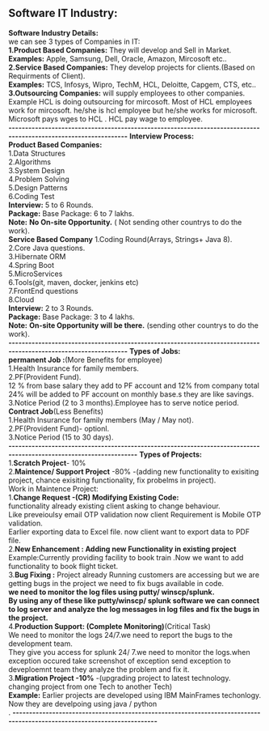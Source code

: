**Software IT Industry:**<br/>
-----------------------------------------------------------------------------------------------------------------
**Software Industry Details:**<br/>
we can see 3 types of Companies in IT:<br/>
**1.Product Based Companies:** They will develop and Sell in Market.<br/>
**Examples:** Apple, Samsung, Dell, Oracle, Amazon, Mircosoft etc..<br/>
**2.Service Based Companies:** They develop projects for clients.(Based on Requirments of Client).<br/>
**Examples:** TCS, Infosys, Wipro, TechM, HCL, Deloitte, Capgem, CTS, etc.. <br/>
**3.Outsourcing Companies:** will supply employees to other companies.<br/>
Example HCL is doing outsourcing for mircosoft. Most of  HCL employees work for mircosoft. he/she is  hcl employee but he/she works for microsoft.<br/>
Microsoft pays wges to HCL . HCL pay wage to employee.<br/>
**----------------------------------------------------------------------------------------------------------------**
**Interview Process:**<br/>
**Product Based Companies:**<br/>
1.Data Structures<br/>
2.Algorithms<br/>
3.System Design<br/>
4.Problem Solving<br/>
5.Design Patterns<br/>
6.Coding Test<br/>
**Interview:** 5 to 6 Rounds.<br/>
**Package:** Base Package: 6 to 7 lakhs.<br/>
**Note:** **No On-site Opportunity.** ( Not sending other countrys to do the work).<br/>
**Service Based Company**
1.Coding Round(Arrays, Strings+ Java 8).<br/>
2.Core Java questions.<br/>
3.Hibernate ORM<br/>
4.Spring Boot<br/>
5.MicroServices<br/>
6.Tools(git, maven, docker, jenkins etc)<br/>
7.FrontEnd questions<br/>
8.Cloud<br/>
**Interview:** 2 to 3 Rounds.<br/>
**Package:** Base Package: 3 to 4 lakhs.<br/>
**Note:** **On-site Opportunity will be there.** (sending other countrys to do the work).<br/>
**----------------------------------------------------------------------------------------------------------------**
**Types of Jobs:**<br/>
**permanent Job :**(More Benefits for employee)<br/>
1.Health Insurance for family members.<br/>
2.PF(Provident Fund).<br/>
12 % from base salary they add to PF account and 12% from company total 24% will be added to PF account on monthly base.s they are like savings.<br/>
3.Notice Period (2 to 3 months).Employee has to serve notice period.<br/>
**Contract Job**(Less Benefits)<br/>
1.Health Insurance for family members (May / May not).<br/>
2.PF(Provident Fund)- optionl.<br/>
3.Notice Period (15 to 30 days).<br/>
**-------------------------------------------------------------------------------------------------------------------**
**Types of Projects:**<br/>
1.**Scratch Project**- 10%<br/>
2.**Maintence/ Support Project** -80% -(adding  new functionality to exisiting project, chance exisiting functionality, fix probelms in project).<br/>
 Work in Maintence Project:<br/>
 1.**Change Request -(CR) Modifying Existing Code:**<br/>
 functionality already existing client asking  to change behaviour. <br/>
 Like preveioulsy email OTP validation now client Requirement is Mobile OTP validation.<br/>
 Earlier exporting data to Excel file. now client want to export data to PDF file.<br/>
 2.**New Enhancement : Adding new Functionality in existing project**<br/>
 Example:Currently providing facility to book train .Now we want to add functionality to book flight ticket.<br/>
 3.**Bug Fixing :** 
 Project already Running  customers are accessing but  we are getting bugs in the project we need to fix bugs available in code.<br/>
**we need to monitor the log files using putty/ winscp/splunk.**<br/>
 **By using any of these like putty/winscp/ splunk software we can connect to log server and analyze the log messages in log files and fix the bugs in the project.**<br/>
 4.**Production Support: (Complete Monitoring)**(Critical Task)<br/>
We need to monitor the logs 24/7.we need to report the bugs to the development team.<br/>
They give you access for splunk  24/ 7.we need to monitor the logs.when exception occured take screenshot of exception send exception to deveploemnt team they analyze the problem and fix it.<br/>
3.**Migration Project -10%** -(upgrading project to latest technology. changing project from one Tech to another Tech)<br/>
**Example:** Earlier projects are developed using IBM MainFrames techonlogy. Now they are develpoing using java / python<br/>.
**------------------------------------------------------------------------------------------------------------------------**








 



